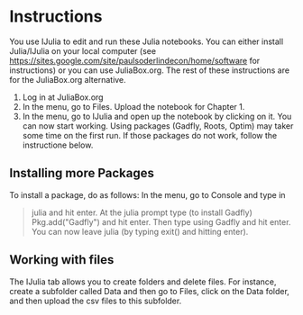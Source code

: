 # Instructions

You use IJulia to edit and run these Julia notebooks. You can either install Julia/IJulia on your local computer (see https://sites.google.com/site/paulsoderlindecon/home/software for instructions) or you can use JuliaBox.org. The rest of these instructions are for the JuliaBox.org alternative.

1. Log in at JuliaBox.org
2. In the menu, go to Files. Upload the notebook for Chapter 1.
3. In the menu, go to IJulia and open up the notebook by clicking on it. You can now start working. Using packages (Gadfly, Roots, Optim) may taker some time on the first run. If those packages do not work, follow the instructione below.


## Installing more Packages

To install a package, do as follows:
In the menu, go to Console and type in 
>julia 
and hit enter. At the julia prompt type (to install Gadfly)
>Pkg.add("Gadfly") 
and hit enter. 
Then type 
>using Gadfly
and hit enter.
You can now leave julia (by typing exit() and hitting enter).

## Working with files

The IJulia tab allows you to create folders and delete files. For instance, create a subfolder called Data and then go to Files, click on the Data folder, and then upload the csv files to this subfolder.
